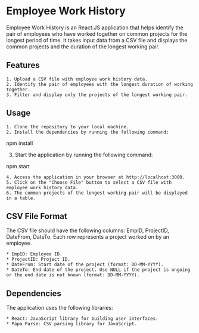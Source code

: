 # Employee Work History

Employee Work History is an React.JS application that helps identify the pair of employees who have worked together on common projects for the longest period of time. It takes input data from a CSV file and displays the common projects and the duration of the longest working pair.


## Features

    1. Upload a CSV file with employee work history data.
    2. Identify the pair of employees with the longest duration of working together.
    3. Filter and display only the projects of the longest working pair.
    
## Usage

    1. Clone the repository to your local machine.
    2. Install the dependencies by running the following command:

npm install

 3. Start the application by running the following command:

npm start

    4. Access the application in your browser at http://localhost:3000.
    5. Click on the "Choose File" button to select a CSV file with employee work history data.
    6. The common projects of the longest working pair will be displayed in a table.

## CSV File Format

The CSV file should have the following columns: EmpID, ProjectID, DateFrom, DateTo. Each row represents a project worked on by an employee.

    * EmpID: Employee ID.
    * ProjectID: Project ID.
    * DateFrom: Start date of the project (format: DD-MM-YYYY).
    * DateTo: End date of the project. Use NULL if the project is ongoing or the end date is not known (format: DD-MM-YYYY).

## Dependencies

The application uses the following libraries:

    * React: JavaScript library for building user interfaces.
    * Papa Parse: CSV parsing library for JavaScript.
